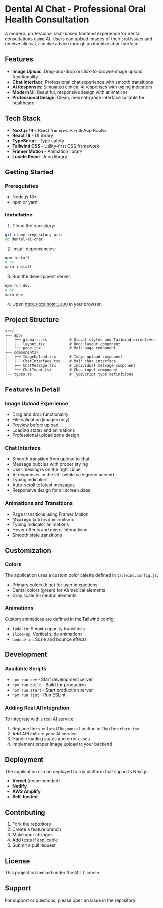 # Dental AI Chat - Professional Oral Health Consultation

A modern, professional chat-based frontend experience for dental consultations using AI. Users can upload images of their oral issues and receive clinical, concise advice through an intuitive chat interface.

## Features

- **Image Upload**: Drag-and-drop or click-to-browse image upload functionality
- **Chat Interface**: Professional chat experience with smooth transitions
- **AI Responses**: Simulated clinical AI responses with typing indicators
- **Modern UI**: Beautiful, responsive design with animations
- **Professional Design**: Clean, medical-grade interface suitable for healthcare

## Tech Stack

- **Next.js 14** - React framework with App Router
- **React 18** - UI library
- **TypeScript** - Type safety
- **Tailwind CSS** - Utility-first CSS framework
- **Framer Motion** - Animation library
- **Lucide React** - Icon library

## Getting Started

### Prerequisites

- Node.js 18+ 
- npm or yarn

### Installation

1. Clone the repository:
```bash
git clone <repository-url>
cd dental-ai-chat
```

2. Install dependencies:
```bash
npm install
# or
yarn install
```

3. Run the development server:
```bash
npm run dev
# or
yarn dev
```

4. Open [http://localhost:3000](http://localhost:3000) in your browser.

## Project Structure

```
src/
├── app/
│   ├── globals.css          # Global styles and Tailwind directives
│   ├── layout.tsx           # Root layout component
│   └── page.tsx             # Main page component
├── components/
│   ├── ImageUpload.tsx      # Image upload component
│   ├── ChatInterface.tsx    # Main chat interface
│   ├── ChatMessage.tsx      # Individual message component
│   └── ChatInput.tsx        # Chat input component
└── types.ts                 # TypeScript type definitions
```

## Features in Detail

### Image Upload Experience
- Drag and drop functionality
- File validation (images only)
- Preview before upload
- Loading states and animations
- Professional upload zone design

### Chat Interface
- Smooth transition from upload to chat
- Message bubbles with proper styling
- User messages on the right (blue)
- AI responses on the left (white with green accent)
- Typing indicators
- Auto-scroll to latest messages
- Responsive design for all screen sizes

### Animations and Transitions
- Page transitions using Framer Motion
- Message entrance animations
- Typing indicator animations
- Hover effects and micro-interactions
- Smooth state transitions

## Customization

### Colors
The application uses a custom color palette defined in `tailwind.config.js`:
- Primary colors (blue) for user interactions
- Dental colors (green) for AI/medical elements
- Gray scale for neutral elements

### Animations
Custom animations are defined in the Tailwind config:
- `fade-in`: Smooth opacity transitions
- `slide-up`: Vertical slide animations
- `bounce-in`: Scale and bounce effects

## Development

### Available Scripts

- `npm run dev` - Start development server
- `npm run build` - Build for production
- `npm run start` - Start production server
- `npm run lint` - Run ESLint

### Adding Real AI Integration

To integrate with a real AI service:

1. Replace the `simulateAIResponse` function in `ChatInterface.tsx`
2. Add API calls to your AI service
3. Handle loading states and error cases
4. Implement proper image upload to your backend

## Deployment

The application can be deployed to any platform that supports Next.js:

- **Vercel** (recommended)
- **Netlify**
- **AWS Amplify**
- **Self-hosted**

## Contributing

1. Fork the repository
2. Create a feature branch
3. Make your changes
4. Add tests if applicable
5. Submit a pull request

## License

This project is licensed under the MIT License.

## Support

For support or questions, please open an issue in the repository. 